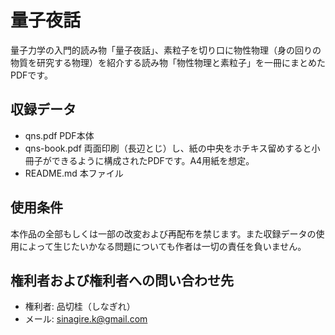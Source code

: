# 量子夜話

量子力学の入門的読み物「量子夜話」、素粒子を切り口に物性物理（身の回りの物質を研究する物理）を紹介する読み物「物性物理と素粒子」を一冊にまとめたPDFです。

## 収録データ
- qns.pdf
PDF本体
- qns-book.pdf
両面印刷（長辺とじ）し、紙の中央をホチキス留めすると小冊子ができるように構成されたPDFです。A4用紙を想定。
- README.md
本ファイル

## 使用条件
本作品の全部もしくは一部の改変および再配布を禁じます。また収録データの使用によって生じたいかなる問題についても作者は一切の責任を負いません。

## 権利者および権利者への問い合わせ先
- 権利者: 品切桂（しなぎれ）
- メール: sinagire.k@gmail.com
